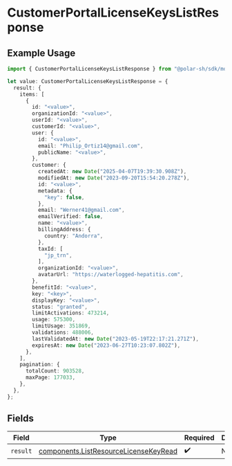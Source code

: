 # CustomerPortalLicenseKeysListResponse

## Example Usage

```typescript
import { CustomerPortalLicenseKeysListResponse } from "@polar-sh/sdk/models/operations";

let value: CustomerPortalLicenseKeysListResponse = {
  result: {
    items: [
      {
        id: "<value>",
        organizationId: "<value>",
        userId: "<value>",
        customerId: "<value>",
        user: {
          id: "<value>",
          email: "Philip_Ortiz14@gmail.com",
          publicName: "<value>",
        },
        customer: {
          createdAt: new Date("2025-04-07T19:39:30.908Z"),
          modifiedAt: new Date("2023-09-20T15:54:20.278Z"),
          id: "<value>",
          metadata: {
            "key": false,
          },
          email: "Werner41@gmail.com",
          emailVerified: false,
          name: "<value>",
          billingAddress: {
            country: "Andorra",
          },
          taxId: [
            "jp_trn",
          ],
          organizationId: "<value>",
          avatarUrl: "https://waterlogged-hepatitis.com",
        },
        benefitId: "<value>",
        key: "<key>",
        displayKey: "<value>",
        status: "granted",
        limitActivations: 473214,
        usage: 575300,
        limitUsage: 351869,
        validations: 488006,
        lastValidatedAt: new Date("2023-05-19T22:17:21.271Z"),
        expiresAt: new Date("2023-06-27T10:23:07.802Z"),
      },
    ],
    pagination: {
      totalCount: 903528,
      maxPage: 177033,
    },
  },
};
```

## Fields

| Field                                                                                          | Type                                                                                           | Required                                                                                       | Description                                                                                    |
| ---------------------------------------------------------------------------------------------- | ---------------------------------------------------------------------------------------------- | ---------------------------------------------------------------------------------------------- | ---------------------------------------------------------------------------------------------- |
| `result`                                                                                       | [components.ListResourceLicenseKeyRead](../../models/components/listresourcelicensekeyread.md) | :heavy_check_mark:                                                                             | N/A                                                                                            |
